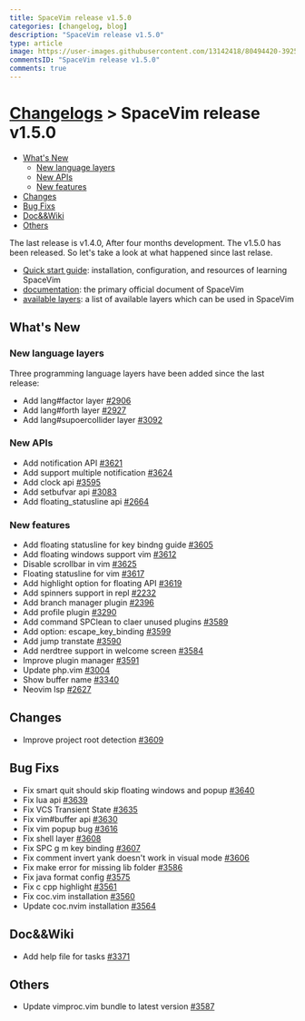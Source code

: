 ```yaml
---
title: SpaceVim release v1.5.0
categories: [changelog, blog]
description: "SpaceVim release v1.5.0"
type: article
image: https://user-images.githubusercontent.com/13142418/80494420-3925c680-8999-11ea-9652-21e1e5564148.png
commentsID: "SpaceVim release v1.5.0"
comments: true
---
```


# [Changelogs](../development#changelog) > SpaceVim release v1.5.0

<!-- vim-markdown-toc GFM -->

- [What's New](#whats-new)
  - [New language layers](#new-language-layers)
  - [New APIs](#new-apis)
  - [New features](#new-features)
- [Changes](#changes)
- [Bug Fixs](#bug-fixs)
- [Doc&&Wiki](#docwiki)
- [Others](#others)

<!-- vim-markdown-toc -->


The last release is v1.4.0, After four months development.
The v1.5.0 has been released. So let's take a look at what happened since last relase.

- [Quick start guide](../quick-start-guide/): installation, configuration, and resources of learning SpaceVim
- [documentation](../documentation/): the primary official document of SpaceVim
- [available layers](../layers/): a list of available layers which can be used in SpaceVim

## What's New

### New language layers

Three programming language layers have been added since the last release:

- Add lang#factor layer [#2906](https://github.com/SpaceVim/SpaceVim/pull/2906)
- Add lang#forth layer [#2927](https://github.com/SpaceVim/SpaceVim/pull/2927)
- Add lang#supoercollider layer [#3092](https://github.com/SpaceVim/SpaceVim/pull/3092)

### New APIs

- Add notification API [#3621](https://github.com/SpaceVim/SpaceVim/pull/3621)
- Add support multiple notification [#3624](https://github.com/SpaceVim/SpaceVim/pull/3624)
- Add clock api [#3595](https://github.com/SpaceVim/SpaceVim/pull/3595)
- Add setbufvar api [#3083](https://github.com/SpaceVim/SpaceVim/pull/3083)
- Add floating_statusline api [#2664](https://github.com/SpaceVim/SpaceVim/pull/2664)

### New features

- Add floating statusline for key bindng guide [#3605](https://github.com/SpaceVim/SpaceVim/pull/3605)
- Add floating windows support vim [#3612](https://github.com/SpaceVim/SpaceVim/pull/3612)
- Disable scrollbar in vim [#3625](https://github.com/SpaceVim/SpaceVim/pull/3625)
- Floating statusline for vim [#3617](https://github.com/SpaceVim/SpaceVim/pull/3617)
- Add highlight option for floating API [#3619](https://github.com/SpaceVim/SpaceVim/pull/3619)
- Add spinners support in repl [#2232](https://github.com/SpaceVim/SpaceVim/pull/2232)
- Add branch manager plugin [#2396](https://github.com/SpaceVim/SpaceVim/pull/2396)
- Add profile plugin [#3290](https://github.com/SpaceVim/SpaceVim/pull/3290)
- Add command SPClean to claer unused plugins [#3589](https://github.com/SpaceVim/SpaceVim/pull/3589)
- Add option: escape_key_binding [#3599](https://github.com/SpaceVim/SpaceVim/pull/3599)
- Add jump transtate [#3590](https://github.com/SpaceVim/SpaceVim/pull/3590)
- Add nerdtree support in welcome screen [#3584](https://github.com/SpaceVim/SpaceVim/pull/3584)
- Improve plugin manager [#3591](https://github.com/SpaceVim/SpaceVim/pull/3591)
- Update php.vim [#3004](https://github.com/SpaceVim/SpaceVim/pull/3004)
- Show buffer name [#3340](https://github.com/SpaceVim/SpaceVim/pull/3340)
- Neovim lsp [#2627](https://github.com/SpaceVim/SpaceVim/pull/2627)

## Changes

- Improve project root detection [#3609](https://github.com/SpaceVim/SpaceVim/pull/3609)

## Bug Fixs

- Fix smart quit should skip floating windows and popup [#3640](https://github.com/SpaceVim/SpaceVim/pull/3640)
- Fix lua api [#3639](https://github.com/SpaceVim/SpaceVim/pull/3639)
- Fix VCS Transient State [#3635](https://github.com/SpaceVim/SpaceVim/pull/3635)
- Fix vim#buffer api [#3630](https://github.com/SpaceVim/SpaceVim/pull/3630)
- Fix vim popup bug [#3616](https://github.com/SpaceVim/SpaceVim/pull/3616)
- Fix shell layer [#3608](https://github.com/SpaceVim/SpaceVim/pull/3608)
- Fix SPC g m key binding [#3607](https://github.com/SpaceVim/SpaceVim/pull/3607)
- Fix comment invert yank doesn't work in visual mode [#3606](https://github.com/SpaceVim/SpaceVim/pull/3606)
- Fix make error for missing lib folder [#3586](https://github.com/SpaceVim/SpaceVim/pull/3586)
- Fix java format config [#3575](https://github.com/SpaceVim/SpaceVim/pull/3575)
- Fix c cpp highlight [#3561](https://github.com/SpaceVim/SpaceVim/pull/3561)
- Fix coc.vim installation [#3560](https://github.com/SpaceVim/SpaceVim/pull/3560)
- Update coc.nvim installation [#3564](https://github.com/SpaceVim/SpaceVim/pull/3564)

## Doc&&Wiki

- Add help file for tasks [#3371](https://github.com/SpaceVim/SpaceVim/pull/3371)

## Others

- Update vimproc.vim bundle to latest version [#3587](https://github.com/SpaceVim/SpaceVim/pull/3587)
